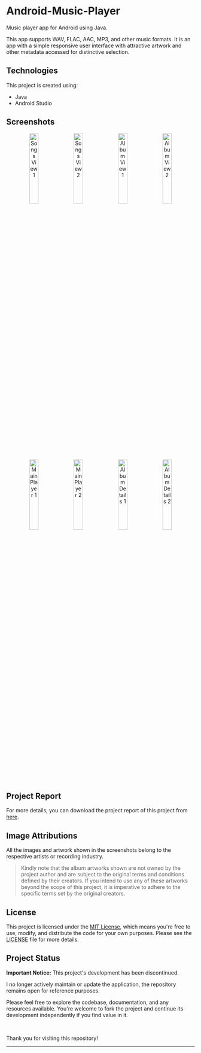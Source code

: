 # Android-Music-Player
Music player app for Android using Java.

This app supports WAV, FLAC, AAC, MP3, and other music formats. It is an app with a simple responsive user interface with attractive artwork and other metadata accessed for distinctive selection.


## Technologies
This project is created using:
* Java
* Android Studio


## Screenshots

<p align="center">
  <img src="https://user-images.githubusercontent.com/89457854/142572876-48edf7ea-d32c-4c69-a50f-c1cb1f60ff22.png" alt="Songs View 1" width="22%">&nbsp;
  <img src="https://user-images.githubusercontent.com/89457854/142572888-701ab43e-c3ee-41d0-b231-99eb6e4099fa.png" alt="Songs View 2" width="22%">&nbsp;
  <img src="https://user-images.githubusercontent.com/89457854/142572891-6badd92a-431d-493a-8acc-2ddf5bc7a9cf.png" alt="Album View 1" width="22%">&nbsp;
  <img src="https://user-images.githubusercontent.com/89457854/142572894-58d7a750-67d6-4ac3-bc60-b974ae9ec6dc.png" alt="Album View 2" width="22%">
</p>

<p align="center">
  <img src="https://user-images.githubusercontent.com/89457854/142572900-3db7dbc6-700e-4c09-80ca-4a05f722d8d9.png" alt="Main Player 1" width="22%">&nbsp;
  <img src="https://user-images.githubusercontent.com/89457854/142572902-fa61f824-2fad-43d1-a52c-72e81a200217.png" alt="Main Player 2" width="22%">&nbsp;
  <img src="https://user-images.githubusercontent.com/89457854/142572911-3d975fb9-1f4e-4f4a-b577-8483140751d8.png" alt="Album Details 1" width="22%">&nbsp;
  <img src="https://user-images.githubusercontent.com/89457854/142572915-eab2f32f-3021-4799-b519-f20f66b7eb02.png" alt="Album Details 2" width="22%">
</p>


## Project Report
For more details, you can download the project report of this project from  [here](https://drive.google.com/file/d/1AEOGeuhFXcJq4rsQyneWRzaEyVs0OE5T/view?usp=drivesdk "Project Report").


## Image Attributions

All the images and artwork shown in the screenshots belong to the respective artists or recording industry.

> Kindly note that the album artworks shown are not owned by the project author and are subject to the original terms and conditions defined by their creators. If you intend to use any of these artworks beyond the scope of this project, it is imperative to adhere to the specific terms set by the original creators.


## License

This project is licensed under the [MIT License](LICENSE), which means you're free to use, modify, and distribute the code for your own purposes. Please see the [LICENSE](LICENSE) file for more details.


## Project Status

**Important Notice:** This project's development has been discontinued.

I no longer actively maintain or update the application, the repository remains open for reference purposes.

Please feel free to explore the codebase, documentation, and any resources available. You're welcome to fork the project and continue its development independently if you find value in it.

<br>

Thank you for visiting this repository!

---
